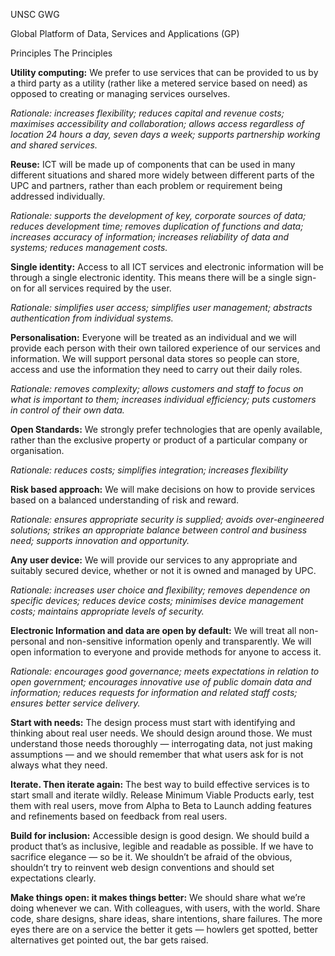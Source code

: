 UNSC GWG

Global Platform of Data, Services and Applications (GP)

Principles
The Principles

**Utility computing:** We prefer to use services that can be provided to us by a third party as a utility (rather like a metered service based on need) as opposed to creating or managing services ourselves.

*Rationale: increases flexibility; reduces capital and revenue costs; maximises accessibility and collaboration; allows access regardless of location 24 hours a day, seven days a week; supports partnership working and shared services.*

**Reuse:** ICT will be made up of components that can be used in many different situations and shared more widely between different parts of the UPC and partners, rather than each problem or requirement being addressed individually.

*Rationale: supports the development of key, corporate sources of data; reduces development time; removes duplication of functions and data; increases accuracy of information; increases reliability of data and systems; reduces management costs.*

**Single identity:** Access to all ICT services and electronic information will be through a single electronic identity. This means there will be a single sign-on for all services required by the user.

*Rationale: simplifies user access; simplifies user management; abstracts authentication from individual systems.*

**Personalisation:** Everyone will be treated as an individual and we will provide each person with their own tailored experience of our services and information. We will support personal data stores so people can store, access and use the information they need to carry out their daily roles.

*Rationale: removes complexity; allows customers and staff to focus on what is important to them; increases individual efficiency; puts customers in control of their own data.*

**Open Standards:** We strongly prefer technologies that are openly available, rather than the exclusive property or product of a particular company or organisation.

*Rationale: reduces costs; simplifies integration; increases flexibility*

**Risk based approach:** We will make decisions on how to provide services based on a balanced understanding of risk and reward.

*Rationale: ensures appropriate security is supplied; avoids over-engineered solutions; strikes an appropriate balance between control and business need; supports innovation and opportunity.*

**Any user device:** We will provide our services to any appropriate and suitably secured device, whether or not it is owned and managed by UPC.

*Rationale: increases user choice and flexibility; removes dependence on specific devices; reduces device costs; minimises device management costs; maintains appropriate levels of security.*

**Electronic Information and data are open by default:** We will treat all non-personal and non-sensitive information openly and transparently. We will open information to everyone and provide methods for anyone to access it.

*Rationale: encourages good governance; meets expectations in relation to open government; encourages innovative use of public domain data and information; reduces requests for information and related staff costs; ensures better service delivery.*

**Start with needs:** The design process must start with identifying and thinking about real user needs. We should design around those. We must understand those needs thoroughly — interrogating data, not just making assumptions — and we should remember that what users ask for is not always what they need.

**Iterate. Then iterate again:** The best way to build effective services is to start small and iterate wildly. Release Minimum Viable Products early, test them with real users, move from Alpha to Beta to Launch adding features and refinements based on feedback from real users.

**Build for inclusion:** Accessible design is good design. We should build a product that’s as inclusive, legible and readable as possible. If we have to sacrifice elegance — so be it. We shouldn’t be afraid of the obvious, shouldn’t try to reinvent web design conventions and should set expectations clearly.

**Make things open: it makes things better:** We should share what we’re doing whenever we can. With colleagues, with users, with the world. Share code, share designs, share ideas, share intentions, share failures. The more eyes there are on a service the better it gets — howlers get spotted, better alternatives get pointed out, the bar gets raised.
